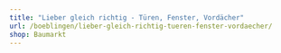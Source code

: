 ```yaml
---
title: "Lieber gleich richtig - Türen, Fenster, Vordächer"
url: /boeblingen/lieber-gleich-richtig-tueren-fenster-vordaecher/
shop: Baumarkt
---
```

